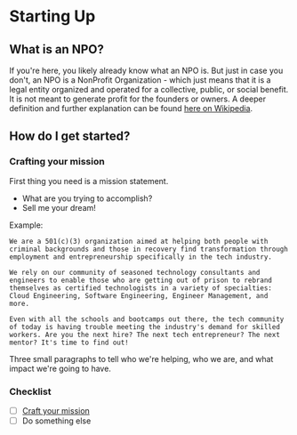 # Starting Up

## What is an NPO?

If you're here, you likely already know what an NPO is. But just in case you don't, an NPO is a NonProfit Organization - which just means that it is a legal entity organized and operated for a collective, public, or social benefit. It is not meant to generate profit for the founders or owners. A deeper definition and further explanation can be found [here on Wikipedia][nonprofit_organization].

## How do I get started?

### Crafting your mission

First thing you need is a mission statement.

- What are you trying to accomplish?
- Sell me your dream!

Example:
```text
We are a 501(c)(3) organization aimed at helping both people with criminal backgrounds and those in recovery find transformation through employment and entrepreneurship specifically in the tech industry.

We rely on our community of seasoned technology consultants and engineers to enable those who are getting out of prison to rebrand themselves as certified technologists in a variety of specialties: Cloud Engineering, Software Engineering, Engineer Management, and more.

Even with all the schools and bootcamps out there, the tech community of today is having trouble meeting the industry's demand for skilled workers. Are you the next hire? The next tech entrepreneur? The next mentor? It's time to find out!
```

Three small paragraphs to tell who we're helping, who we are, and what impact we're going to have.

### Checklist

- [ ] [Craft your mission](#crafting-your-mission)
- [ ] Do something else

<!-- LINKS -->
[nonprofit_organization]: https://en.wikipedia.org/wiki/Nonprofit_organization
[google_for_npos]: https://www.google.com/nonprofits/
